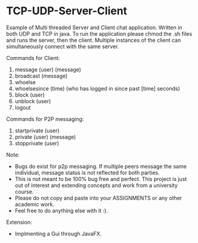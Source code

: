 # TCP-UDP-Server-Client
Example of Multi threaded Server and Client chat application. Written in both UDP and TCP in java. To run the application please chmod the .sh files and runs the server, then the client. Multiple instances of the client can simultaneously connect with the same server.

Commands for Client:
1. message (user) (message)
2. broadcast (message)
3. whoelse
4. whoelsesince (time) (who has logged in since past [time] seconds)
5. block (user)
6. unblock (user)
7. logout
  
Commands for P2P messaging:
1. startprivate (user)
2. private (user) (message)
3. stopprivate (user)
  
Note:
- Bugs do exist for p2p messaging. If multiple peers message the same individual, message status is not reflected for both parties.
- This is not meant to be 100% bug free and perfect. This project is just out of interest and extending concepts and work from a university course.
- Please do not copy and paste into your ASSIGNMENTS or any other academic work.
- Feel free to do anything else with it :).

Extension:
- Implmenting a Gui through JavaFX.
